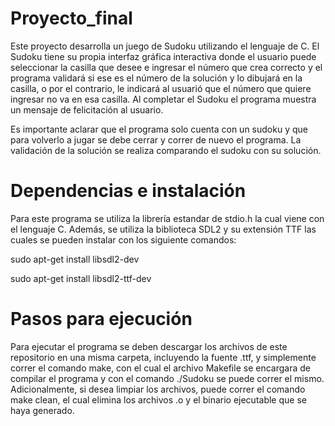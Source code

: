 # Proyecto_final

Este proyecto desarrolla un juego de Sudoku utilizando el lenguaje de C. El Sudoku tiene su propia interfaz gráfica interactiva donde el usuario puede seleccionar la casilla que desee e ingresar el número que crea correcto y el programa validará si ese es el número de la solución y lo dibujará en la casilla, o por el contrario, le indicará al usuarió que el número que quiere ingresar no va en esa casilla. Al completar el Sudoku el programa muestra un mensaje de felicitación al usuario.

Es importante aclarar que el programa solo cuenta con un sudoku y que para volverlo a jugar se debe cerrar y correr de nuevo el programa. La validación de la solución se realiza comparando el sudoku con su solución.

# Dependencias e instalación

Para este programa se utiliza la librería estandar de stdio.h la cual viene con el lenguaje C. Además, se utiliza la biblioteca SDL2 y su extensión TTF las cuales se pueden instalar con los siguiente comandos:

sudo apt-get install libsdl2-dev

sudo apt-get install libsdl2-ttf-dev

# Pasos para ejecución

Para ejecutar el programa se deben descargar los archivos de este repositorio en una misma carpeta, incluyendo la fuente .ttf, y simplemente correr el comando make, con el cual el archivo Makefile se encargara de compilar el programa y con el comando ./Sudoku se puede correr el mismo.
Adicionalmente, si desea limpiar los archivos, puede correr el comando make clean, el cual elimina los archivos .o y el binario ejecutable que se haya generado.
